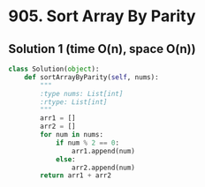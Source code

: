 # 905. Sort Array By Parity

## Solution 1 (time O(n), space O(n))

```python
class Solution(object):
    def sortArrayByParity(self, nums):
        """
        :type nums: List[int]
        :rtype: List[int]
        """
        arr1 = []
        arr2 = []
        for num in nums:
            if num % 2 == 0:
                arr1.append(num)
            else:
                arr2.append(num)
        return arr1 + arr2
```
